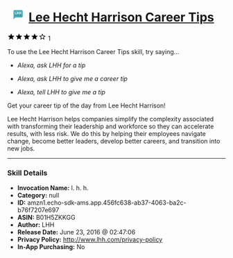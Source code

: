 # &nbsp;<img src="skill_icon" alt="Lee Hecht Harrison Career Tips icon" width="36"> [Lee Hecht Harrison Career Tips](http://alexa.amazon.com/#skills/amzn1.echo-sdk-ams.app.456fc638-ab37-4063-ba2c-b76f7207e697)
![4 stars](../../images/ic_star_black_18dp_1x.png)![4 stars](../../images/ic_star_black_18dp_1x.png)![4 stars](../../images/ic_star_black_18dp_1x.png)![4 stars](../../images/ic_star_black_18dp_1x.png)![4 stars](../../images/ic_star_border_black_18dp_1x.png) 1

To use the Lee Hecht Harrison Career Tips skill, try saying...

* *Alexa, ask LHH for a tip*

* *Alexa, ask LHH to give me a career tip*

* *Alexa, tell LHH to give me a tip*

Get your career tip of the day from Lee Hecht Harrison!  

Lee Hecht Harrison helps companies simplify the complexity associated with transforming their leadership and workforce so they can accelerate results, with less risk. We do this by helping their employees navigate change, become better leaders, develop better careers, and transition into new jobs.

***

### Skill Details

* **Invocation Name:** l. h. h.
* **Category:** null
* **ID:** amzn1.echo-sdk-ams.app.456fc638-ab37-4063-ba2c-b76f7207e697
* **ASIN:** B01H5ZKKGG
* **Author:** LHH
* **Release Date:** June 23, 2016 @ 02:47:06
* **Privacy Policy:** http://www.lhh.com/privacy-policy
* **In-App Purchasing:** No
